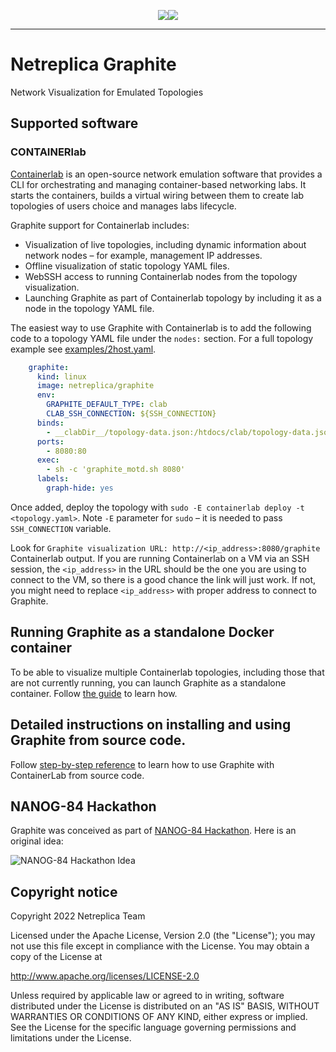 <p align=center><img src=https://github.com/netreplica/graphite/blob/587f1ff8ea558ce00d909b223521060b38179b69/images/graphite.png/><img src=https://github.com/netreplica/graphite/blob/bd4cdec84048b6c4762a929ec37b7a21841c453d/images/netreplica.png/></p>

---
# Netreplica Graphite
Network Visualization for Emulated Topologies

## Supported software

### CONTAINERlab

[Containerlab](https://containerlab.dev/) is an open-source network emulation software that provides a CLI for orchestrating and managing container-based networking labs. It starts the containers, builds a virtual wiring between them to create lab topologies of users choice and manages labs lifecycle.

Graphite support for Containerlab includes:

* Visualization of live topologies, including dynamic information about network nodes – for example, management IP addresses.
* Offline visualization of static topology YAML files.
* WebSSH access to running Containerlab nodes from the topology visualization.
* Launching Graphite as part of Containerlab topology by including it as a node in the topology YAML file.

The easiest way to use Graphite with Containerlab is to add the following code to a topology YAML file under the `nodes:` section. For a full topology example see [examples/2host.yaml](examples/2host.yaml).

```Yaml
    graphite:
      kind: linux
      image: netreplica/graphite
      env:
        GRAPHITE_DEFAULT_TYPE: clab
        CLAB_SSH_CONNECTION: ${SSH_CONNECTION}
      binds:
        - __clabDir__/topology-data.json:/htdocs/clab/topology-data.json:ro
      ports:
        - 8080:80
      exec:
        - sh -c 'graphite_motd.sh 8080'
      labels:
        graph-hide: yes
````

Once added, deploy the topology with `sudo -E containerlab deploy -t <topology.yaml>`. Note `-E` parameter for `sudo` – it is needed to pass `SSH_CONNECTION` variable.

Look for `Graphite visualization URL: http://<ip_address>:8080/graphite` Containerlab output. If you are running Containerlab on a VM via an SSH session, the `<ip_address>` in the URL should be the one you are using to connect to the VM, so there is a good chance the link will just work. If not, you might need to replace `<ip_address>` with proper address to connect to Graphite.

## Running Graphite as a standalone Docker container

To be able to visualize multiple Containerlab topologies, including those that are not currently running, you can launch Graphite as a standalone container. Follow [the guide](docs/DOCKER.md) to learn how.

## Detailed instructions on installing and using Graphite from source code.

Follow [step-by-step reference](docs/CONTAINERLAB.md) to learn how to use Graphite with ContainerLab from source code.

## NANOG-84 Hackathon

Graphite was conceived as part of [NANOG-84 Hackathon](https://www.nanog.org/events/nanog-84-hackathon/). Here is an original idea:

![NANOG-84 Hackathon Idea](images/clab-graphite.png)

## Copyright notice

Copyright 2022 Netreplica Team

Licensed under the Apache License, Version 2.0 (the "License");
you may not use this file except in compliance with the License.
You may obtain a copy of the License at

   http://www.apache.org/licenses/LICENSE-2.0

Unless required by applicable law or agreed to in writing, software
distributed under the License is distributed on an "AS IS" BASIS,
WITHOUT WARRANTIES OR CONDITIONS OF ANY KIND, either express or implied.
See the License for the specific language governing permissions and
limitations under the License.
